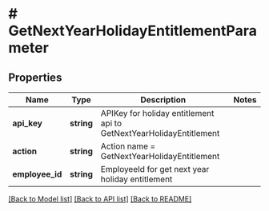 # # GetNextYearHolidayEntitlementParameter

## Properties

Name | Type | Description | Notes
------------ | ------------- | ------------- | -------------
**api_key** | **string** | APIKey for holiday entitlement api to GetNextYearHolidayEntitlement |
**action** | **string** | Action name &#x3D; GetNextYearHolidayEntitlement |
**employee_id** | **string** | EmployeeId for get next year holiday entitlement |

[[Back to Model list]](../../README.md#models) [[Back to API list]](../../README.md#endpoints) [[Back to README]](../../README.md)
